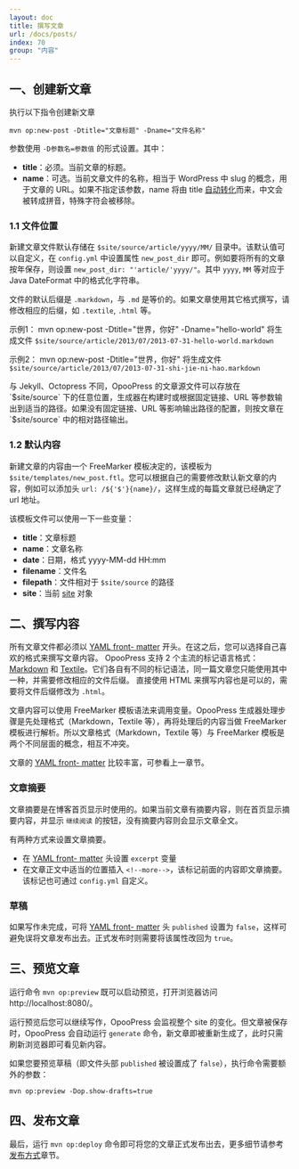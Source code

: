 ```yaml
---
layout: doc
title: 撰写文章
url: /docs/posts/
index: 70
group: "内容"
---
```


## 一、创建新文章

执行以下指令创建新文章
```
mvn op:new-post -Dtitle="文章标题" -Dname="文件名称"
```

参数使用 `-D参数名=参数值` 的形式设置。其中：
- **title**：必须。当前文章的标题。
- **name**：可选。当前文章文件的名称，相当于 WordPress 中 slug 的概念，用于文章的 URL。如果不指定该参数，name 将由 title [自动转化](https://github.com/opoo/opoopress/blob/master/core/src/main/java/org/opoo/press/SlugHelper.java)而来，中文会被转成拼音，特殊字符会被移除。

### 1.1 文件位置
新建文章文件默认存储在 `$site/source/article/yyyy/MM/` 目录中。该默认值可以自定义，在 `config.yml` 中设置属性 `new_post_dir` 即可。例如要将所有的文章按年保存，则设置 `new_post_dir: "'article/'yyyy/"`。其中 `yyyy`, `MM` 等对应于 Java DateFormat 中的格式化字符串。

文件的默认后缀是 `.markdown`，与 `.md` 是等价的。如果文章使用其它格式撰写，请修改相应的后缀，如 `.textile`, `.html` 等。

示例1：
	mvn op:new-post -Dtitle="世界，你好" -Dname="hello-world"
将生成文件 `$site/source/article/2013/07/2013-07-31-hello-world.markdown`

示例2：
	mvn op:new-post -Dtitle="世界，你好"
将生成文件 `$site/source/article/2013/07/2013-07-31-shi-jie-ni-hao.markdown`

<div class='note'>
  <p>与 Jekyll、Octopress 不同，OpooPress 的文章源文件可以存放在 `$site/source` 下的任意位置，生成器在构建时或根据固定链接、URL 等参数输出到适当的路径。如果没有固定链接、URL 等影响输出路径的配置，则按文章在 `$site/source` 中的相对路径输出。</p>
</div>


### 1.2 默认内容
新建文章的内容由一个 FreeMarker 模板决定的，该模板为 `$site/templates/new_post.ftl`。您可以根据自己的需要修改默认新文章的内容，例如可以添加头 `url: /${'$'}{name}/`，这样生成的每篇文章就已经确定了 url 地址。

该模板文件可以使用一下一些变量：
* **title**：文章标题
* **name**：文章名称
* **date**：日期，格式 yyyy-MM-dd HH:mm
* **filename**：文件名
* **filepath**：文件相对于 `$site/source` 的路径
* **site**：当前 [site](https://github.com/opoo/opoopress/blob/master/core/src/main/java/org/opoo/press/Site.java) 对象

## 二、撰写内容

所有文章文件都必须以 [YAML front- matter](../frontmatter) 开头。在这之后，您可以选择自己喜欢的格式来撰写文章内容。
OpooPress 支持 2 个主流的标记语言格式：[Markdown](http://daringfireball.net/projects/markdown/) 和
[Textile](http://textile.sitemonks.com/)。它们各自有不同的标记语法，同一篇文章您只能使用其中一种，并需要修改相应的文件后缀。
直接使用 HTML 来撰写内容也是可以的，需要将文件后缀修改为 `.html`。

文章内容可以使用 FreeMarker 模板语法来调用变量。OpooPress 生成器处理步骤是先处理格式（Markdown，Textile 等），再将处理后的内容当做 FreeMarker 模板进行解析。所以文章格式（Markdown，Textile 等）与 FreeMarker 模板是两个不同层面的概念，相互不冲突。


文章的 [YAML front- matter](../frontmatter) 比较丰富，可参看上一章节。

### 文章摘要

文章摘要是在博客首页显示时使用的。如果当前文章有摘要内容，则在首页显示摘要内容，并显示 `继续阅读` 的按钮，没有摘要内容则会显示文章全文。

有两种方式来设置文章摘要。
- 在 [YAML front- matter](../frontmatter) 头设置 `excerpt` 变量
- 在文章正文中适当的位置插入 `<!--more-->`，该标记前面的内容即文章摘要。该标记也可通过 `config.yml` 自定义。


### 草稿
如果写作未完成，可将 [YAML front- matter](../frontmatter) 头 `published` 设置为 `false`，这样可避免误将文章发布出去。正式发布时则需要将该属性改回为 `true`。


## 三、预览文章

运行命令 `mvn op:preview` 既可以启动预览，打开浏览器访问 http://localhost:8080/。

运行预览后您可以继续写作，OpooPress 会监视整个 site 的变化。但文章被保存时，OpooPress 会自动运行 `generate` 命令，新文章即被重新生成了，此时只需刷新浏览器即可看见新内容。

如果您要预览草稿（即文件头部 `published` 被设置成了 `false`），执行命令需要额外的参数：

	mvn op:preview -Dop.show-drafts=true


## 四、发布文章

最后，运行 `mvn op:deploy` 命令即可将您的文章正式发布出去，更多细节请参考[发布方式](../deployment-methods/)章节。
